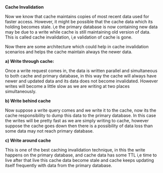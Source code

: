 **Cache Invalidation**

Now we know that cache maintains copies of most recent data used for faster access. However, it might be possible that
the cache data which its holding becomes stale. i,e the primary database is now containing new data may be due to a write
while cache is still maintaining old version of data. This is called cache invalidation, i,e validation of cache is gone.


Now there are some architecture which could help in cache invalidation scenarios and helps the cache
maintain always the newer data.

**a) Write through cache:**

Once a write request comes in, the data is written parallel and simultaneous to both cache and primary database, 
in this way the cache will always have newer and updated data and its data does not become invalidated. However
writes will become a little slow as we are writing at two places simultaneously.

**b) Write behind cache**

Now suppose a write query comes and we write it to the cache, now its the cache responsibility to dump this data to
the primary database. In this case the writes will be pretty fast as we are simply writing to cache, however suppose the
cache goes down then there is a possibility of data loss than some data may not reach primary database.

**c) Write around cache**

This is one of the best caching invalidation technique, in this the write happens on the primary database, and cache data
has some TTL i,e time to live after that live this cache data become stale and cache keeps updating itself frequently with data
from the primary database.